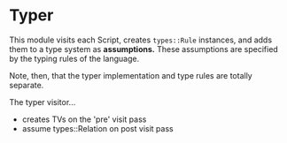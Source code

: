 # Typer

This module visits each Script, creates `types::Rule` instances, and adds them to a type system as 
**assumptions.** These assumptions are specified by the typing rules of the language.

Note, then, that the typer implementation and type rules are totally separate.

The typer visitor...
- creates TVs on the 'pre' visit pass
- assume types::Relation on post visit pass
